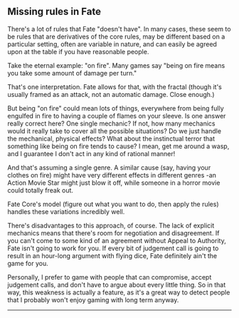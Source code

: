 ## Missing rules in Fate

There's a lot of rules that Fate "doesn't have". In many cases, these seem to be rules that are derivatives of the core rules, may be different based on a particular setting, often are variable in nature, and can easily be agreed upon at the table if you have reasonable people.

Take the eternal example: "on fire". Many games say "being on fire means you take some amount of damage per turn."

That's one interpretation. Fate allows for that, with the fractal (though it's usually framed as an attack, not an automatic damage. Close enough.)

But being "on fire" could mean lots of things, everywhere from being fully engulfed in fire to having a couple of flames on your sleeve. Is one answer really correct here? One single mechanic? If not, how many mechanics would it really take to cover all the possible situations? Do we just handle the mechanical, physical effects? What about the instinctual terror that something like being on fire tends to cause? I mean, get me around a wasp, and I guarantee I don't act in any kind of rational manner!

And that's assuming a single genre. A similar cause (say, having your clothes on fire) might have very different effects in different genres -an Action Movie Star might just blow it off, while someone in a horror movie could totally freak out.

Fate Core's model (figure out what you want to do, then apply the rules) handles these variations incredibly well.

There's disadvantages to this approach, of course. The lack of explicit mechanics means that there's room for negotiation and disagreement. If you can't come to some kind of an agreement without Appeal to Authority, Fate isn't going to work for you. If every bit of judgement call is going to result in an hour-long argument with flying dice, Fate definitely ain't the game for you.

Personally, I prefer to game with people that can compromise, accept judgement calls, and don't have to argue about every little thing. So in that way, this weakness is actually a feature, as it's a great way to detect people that I probably won't enjoy gaming with long term anyway.

---
